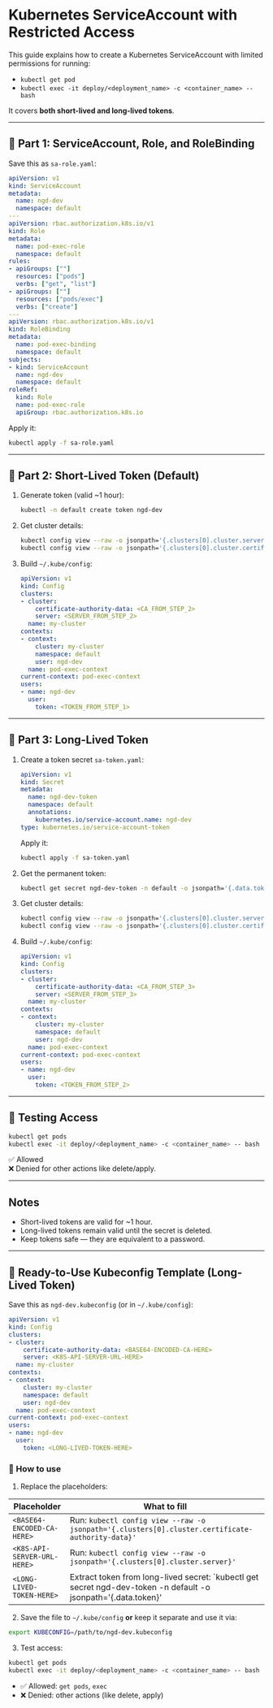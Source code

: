 # Kubernetes ServiceAccount with Restricted Access

This guide explains how to create a Kubernetes ServiceAccount with limited permissions for running:
- `kubectl get pod`
- `kubectl exec -it deploy/<deployment_name> -c <container_name> -- bash`

It covers **both short-lived and long-lived tokens**.

---

## 🔹 Part 1: ServiceAccount, Role, and RoleBinding

Save this as `sa-role.yaml`:

```yaml
apiVersion: v1
kind: ServiceAccount
metadata:
  name: ngd-dev
  namespace: default
---
apiVersion: rbac.authorization.k8s.io/v1
kind: Role
metadata:
  name: pod-exec-role
  namespace: default
rules:
- apiGroups: [""]
  resources: ["pods"]
  verbs: ["get", "list"]
- apiGroups: [""]
  resources: ["pods/exec"]
  verbs: ["create"]
---
apiVersion: rbac.authorization.k8s.io/v1
kind: RoleBinding
metadata:
  name: pod-exec-binding
  namespace: default
subjects:
- kind: ServiceAccount
  name: ngd-dev
  namespace: default
roleRef:
  kind: Role
  name: pod-exec-role
  apiGroup: rbac.authorization.k8s.io
```

Apply it:
```bash
kubectl apply -f sa-role.yaml
```

---

## 🔹 Part 2: Short-Lived Token (Default)

1. Generate token (valid ~1 hour):
   ```bash
   kubectl -n default create token ngd-dev
   ```

2. Get cluster details:
   ```bash
   kubectl config view --raw -o jsonpath='{.clusters[0].cluster.server}'
   kubectl config view --raw -o jsonpath='{.clusters[0].cluster.certificate-authority-data}'
   ```

3. Build `~/.kube/config`:
   ```yaml
   apiVersion: v1
   kind: Config
   clusters:
   - cluster:
       certificate-authority-data: <CA_FROM_STEP_2>
       server: <SERVER_FROM_STEP_2>
     name: my-cluster
   contexts:
   - context:
       cluster: my-cluster
       namespace: default
       user: ngd-dev
     name: pod-exec-context
   current-context: pod-exec-context
   users:
   - name: ngd-dev
     user:
       token: <TOKEN_FROM_STEP_1>
   ```

---

## 🔹 Part 3: Long-Lived Token

1. Create a token secret `sa-token.yaml`:

   ```yaml
   apiVersion: v1
   kind: Secret
   metadata:
     name: ngd-dev-token
     namespace: default
     annotations:
       kubernetes.io/service-account.name: ngd-dev
   type: kubernetes.io/service-account-token
   ```

   Apply it:
   ```bash
   kubectl apply -f sa-token.yaml
   ```

2. Get the permanent token:
   ```bash
   kubectl get secret ngd-dev-token -n default -o jsonpath='{.data.token}' | base64 -d
   ```

3. Get cluster details:
   ```bash
   kubectl config view --raw -o jsonpath='{.clusters[0].cluster.server}'
   kubectl config view --raw -o jsonpath='{.clusters[0].cluster.certificate-authority-data}'
   ```

4. Build `~/.kube/config`:
   ```yaml
   apiVersion: v1
   kind: Config
   clusters:
   - cluster:
       certificate-authority-data: <CA_FROM_STEP_3>
       server: <SERVER_FROM_STEP_3>
     name: my-cluster
   contexts:
   - context:
       cluster: my-cluster
       namespace: default
       user: ngd-dev
     name: pod-exec-context
   current-context: pod-exec-context
   users:
   - name: ngd-dev
     user:
       token: <TOKEN_FROM_STEP_2>
   ```

---

## 🔹 Testing Access

```bash
kubectl get pods
kubectl exec -it deploy/<deployment_name> -c <container_name> -- bash
```

✅ Allowed  
❌ Denied for other actions like delete/apply.

---

## Notes
- Short-lived tokens are valid for ~1 hour.  
- Long-lived tokens remain valid until the secret is deleted.  
- Keep tokens safe — they are equivalent to a password.

---

## 🔹 Ready-to-Use Kubeconfig Template (Long-Lived Token)

Save this as `ngd-dev.kubeconfig` (or in `~/.kube/config`):

```yaml
apiVersion: v1
kind: Config
clusters:
- cluster:
    certificate-authority-data: <BASE64-ENCODED-CA-HERE>
    server: <K8S-API-SERVER-URL-HERE>
  name: my-cluster
contexts:
- context:
    cluster: my-cluster
    namespace: default
    user: ngd-dev
  name: pod-exec-context
current-context: pod-exec-context
users:
- name: ngd-dev
  user:
    token: <LONG-LIVED-TOKEN-HERE>
```

### 🔹 How to use

1. Replace the placeholders:

| Placeholder                     | What to fill                                                   |
|---------------------------------|----------------------------------------------------------------|
| `<BASE64-ENCODED-CA-HERE>`      | Run: `kubectl config view --raw -o jsonpath='{.clusters[0].cluster.certificate-authority-data}'` |
| `<K8S-API-SERVER-URL-HERE>`     | Run: `kubectl config view --raw -o jsonpath='{.clusters[0].cluster.server}'` |
| `<LONG-LIVED-TOKEN-HERE>`       | Extract token from long-lived secret: `kubectl get secret ngd-dev-token -n default -o jsonpath='{.data.token}' | base64 -d` |

2. Save the file to `~/.kube/config` **or** keep it separate and use it via:
```bash
export KUBECONFIG=/path/to/ngd-dev.kubeconfig
```

3. Test access:
```bash
kubectl get pods
kubectl exec -it deploy/<deployment_name> -c <container_name> -- bash
```

- ✅ Allowed: `get pods`, `exec`  
- ❌ Denied: other actions (like delete, apply)
